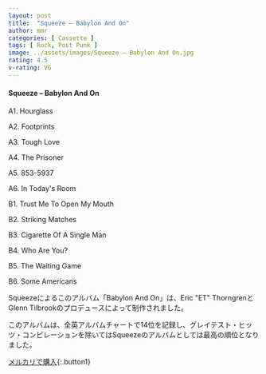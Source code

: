 ```yaml
---
layout: post
title:  "Squeeze – Babylon And On"
author: mmr
categories: [ Cassette ]
tags: [ Rock, Post Punk ]
image: ../assets/images/Squeeze – Babylon And On.jpg
rating: 4.5
v-rating: VG
---
```


#### Squeeze – Babylon And On

A1. Hourglass

A2. Footprints

A3. Tough Love

A4. The Prisoner

A5. 853-5937

A6. In Today's Room

B1. Trust Me To Open My Mouth

B2. Striking Matches

B3. Cigarette Of A Single Man

B4. Who Are You?

B5. The Waiting Game

B6. Some Americans

Squeezeによるこのアルバム「Babylon And On」は、Eric "ET" ThorngrenとGlenn Tilbrookのプロデュースによって制作されました。

このアルバムは、全英アルバムチャートで14位を記録し、グレイテスト・ヒッツ・コンピレーションを除いてはSqueezeのアルバムとしては最高の順位となりました。


[メルカリで購入](https://jp.mercari.com/item/m67891670051){:.button1}

